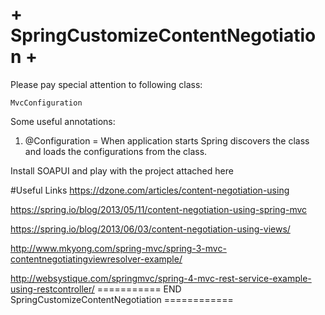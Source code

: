 # + SpringCustomizeContentNegotiation +

Please pay special attention to following class:

    MvcConfiguration
    
Some useful annotations: 

1. @Configuration = When application starts Spring discovers the class and loads the configurations from the class.   


Install SOAPUI and play with the project attached here

#Useful Links
https://dzone.com/articles/content-negotiation-using

https://spring.io/blog/2013/05/11/content-negotiation-using-spring-mvc

https://spring.io/blog/2013/06/03/content-negotiation-using-views/

http://www.mkyong.com/spring-mvc/spring-3-mvc-contentnegotiatingviewresolver-example/

http://websystique.com/springmvc/spring-4-mvc-rest-service-example-using-restcontroller/
=========== END SpringCustomizeContentNegotiation ============
